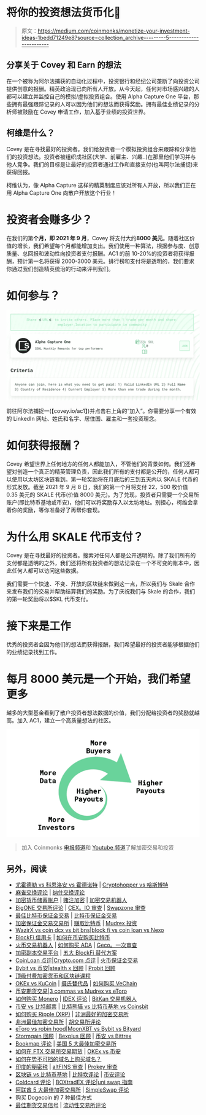 # 将你的投资想法货币化🚀

> 原文：<https://medium.com/coinmonks/monetize-your-investment-ideas-1bedd71249e8?source=collection_archive---------5----------------------->

## 分享关于 Covey 和 Earn 的想法

在一个被称为阿尔法捕获的自动化过程中，投资银行和经纪公司垄断了向投资公司提供创意的报酬。精英政治现已向所有人开放。从今天起，任何对市场感兴趣的人都可以建立并监控自己的模拟/虚拟投资组合。使用 Alpha Capture One 平台，那些拥有最强跟踪记录的人可以因为他们的想法而获得奖励。拥有最佳业绩记录的分析师被鼓励在 Covey 申请工作，加入基于业绩的投资世界。

## 柯维是什么？

Covey 是在寻找最好的投资者。我们给投资者一个模拟投资组合来跟踪和分享他们的投资想法。投资者被组织成社区(大学、前雇主、兴趣..)在那里他们学习并与他人竞争。我们的目标是让最好的投资者通过工作和直接支付(也叫阿尔法捕捉)来获得回报。

柯维认为，像 Alpha Capture 这样的精英制度应该对所有人开放，所以我们正在用 Alpha Capture One 向散户开放这个行业！

# 投资者会赚多少？

在我们的第**个月，即 2021 年 9 月**，Covey 将支付大约**8000 美元**。随着社区价值的增长，我们希望每个月都能增加支出。我们使用一种算法，根据参与度、创意质量、总回报和波动性向投资者支付报酬。AC1 的前 10-20%的投资者将获得报酬，预计第一名将获得 2000-3000 美元。排行榜和支付将是透明的，我们要求你通过我们创造精英统治的行动来评判我们。

# 如何参与？

![](img/d3bca12fdc4993edfa5efe39e8c694b4.png)

前往阿尔法捕捉一(【covey.io/ac1】)并点击右上角的“加入”。你需要分享一个有效的 LinkedIn 网址、姓氏和名字、居住国、雇主和一套投资理念。

# 如何获得报酬？

Covey 希望世界上任何地方的任何人都能加入，不管他们的背景如何。我们还希望对创造一个真正的精英管理负责，因此我们所有的支付都是公开的，任何人都可以使用以太坊区块链看到。第一轮奖励将在月底后的三到五天内以 SKALE 代币的形式发放。截至 2021 年 9 月 8 日，我们的第一个月将支付 22，500 枚价值 0.35 美元的 SKALE 代币(价值 8000 美元)。为了兑现，投资者只需要一个交易所账户(即比特币基地或币安)，他们可以将奖励存入以太坊地址。别担心，柯维会拿着你的奖励，等你准备好了再帮你套现。

# 为什么用 SKALE 代币支付？

Covey 是在寻找最好的投资者。搜索对任何人都是公开透明的。除了我们所有的支付都是透明的之外，我们还将所有投资者的想法记录在一个不可变的账本中，因此任何人都可以访问这些数据。

我们需要一个快速、不变、开放的区块链来做到这一点，所以我们与 Skale 合作来发布我们的交易并帮助结算我们的奖励。为了庆祝我们与 Skale 的合作，我们的第一轮奖励将以$SKL 代币支付。

# 接下来是工作

优秀的投资者会因为他们的想法而获得报酬，我们希望最好的投资者能够根据他们的业绩记录找到工作。

# 每月 8000 美元是一个开始，我们希望更多

越多的大型基金看到了散户投资者想法数据的价值，我们分配给投资者的奖励就越高。加入 AC1，建立一个高质量想法的社区。

![](img/771db4debd64db19854d3a2052737455.png)

> 加入 Coinmonks [电报频道](https://t.me/coincodecap)和 [Youtube 频道](https://www.youtube.com/channel/UCbyDhTbOiKh2iUMKBi4-4Zg)了解加密交易和投资

## 另外，阅读

*   [尤霍德勒 vs 科恩洛安 vs 霍德诺特](/coinmonks/youhodler-vs-coinloan-vs-hodlnaut-b1050acde55a) | [Cryptohopper vs 哈斯博特](https://blog.coincodecap.com/cryptohopper-vs-haasbot)
*   [麻雀交换评论](https://blog.coincodecap.com/sparrow-exchange-review) | [纳什交换评论](https://blog.coincodecap.com/nash-exchange-review)
*   [加密货币储蓄账户](/coinmonks/cryptocurrency-savings-accounts-be3bc0feffbf) | [赌注加密](https://blog.coincodecap.com/staking-crypto) | [加密交易机器人](https://blog.coincodecap.com/best-crypto-trading-bots)
*   [BigONE 交易所评论](/coinmonks/bigone-exchange-review-64705d85a1d4) | [CEX。IO 审查](https://blog.coincodecap.com/cex-io-review) | [Swapzone 审查](/coinmonks/swapzone-review-crypto-exchange-data-aggregator-e0ad78e55ed7)
*   [最佳比特币保证金交易](/coinmonks/bitcoin-margin-trading-exchange-bcbfcbf7b8e3) | [比特币保证金交易](https://blog.coincodecap.com/bityard-margin-trading)
*   [加密保证金交易交易所](/coinmonks/crypto-margin-trading-exchanges-428b1f7ad108) | [赚取比特币](/coinmonks/earn-bitcoin-6e8bd3c592d9) | [Mudrex 投资](https://blog.coincodecap.com/mudrex-invest-review-the-best-way-to-invest-in-crypto)
*   [WazirX vs coin dcx vs bit bns](/coinmonks/wazirx-vs-coindcx-vs-bitbns-149f4f19a2f1)|[block fi vs coin loan vs Nexo](/coinmonks/blockfi-vs-coinloan-vs-nexo-cb624635230d)
*   [BlockFi 信用卡](https://blog.coincodecap.com/blockfi-credit-card) | [如何在币安购买比特币](https://blog.coincodecap.com/buy-bitcoin-binance)
*   [火币交易机器人](https://blog.coincodecap.com/huobi-trading-bot) | [如何购买 ADA](https://blog.coincodecap.com/buy-ada-cardano) | [Geco。一次审查](https://blog.coincodecap.com/geco-one-review)
*   [加密副本交易平台](/coinmonks/top-10-crypto-copy-trading-platforms-for-beginners-d0c37c7d698c) | [五大 BlockFi 替代方案](https://blog.coincodecap.com/blockfi-alternatives)
*   [CoinLoan 点评](https://blog.coincodecap.com/coinloan-review)|[Crypto.com 点评](/coinmonks/crypto-com-review-f143dca1f74c) | [火币保证金交易](/coinmonks/huobi-margin-trading-b3b06cdc1519)
*   [Bybit vs 币安](https://blog.coincodecap.com/bybit-binance-moonxbt)|[stealth x 回顾](/coinmonks/stealthex-review-396c67309988) | [Probit 回顾](https://blog.coincodecap.com/probit-review)
*   [顶级付费加密货币和区块链课程](https://blog.coincodecap.com/blockchain-courses)
*   [OKEx vs KuCoin](https://blog.coincodecap.com/okex-kucoin) | [摄氏替代品](https://blog.coincodecap.com/celsius-alternatives) | [如何购买 VeChain](https://blog.coincodecap.com/buy-vechain)
*   [币安期货交易](https://blog.coincodecap.com/binance-futures-trading)|[3 commas vs Mudrex vs eToro](https://blog.coincodecap.com/mudrex-3commas-etoro)
*   [如何购买 Monero](https://blog.coincodecap.com/buy-monero) | [IDEX 评论](https://blog.coincodecap.com/idex-review) | [BitKan 交易机器人](https://blog.coincodecap.com/bitkan-trading-bot)
*   [币安 vs 比特邮票](https://blog.coincodecap.com/binance-vs-bitstamp) | [比特熊猫 vs 比特币基地 vs Coinsbit](https://blog.coincodecap.com/bitpanda-coinbase-coinsbit)
*   [如何购买 Ripple (XRP)](https://blog.coincodecap.com/buy-ripple-india) | [非洲最好的加密交易所](https://blog.coincodecap.com/crypto-exchange-africa)
*   [非洲最佳加密交易所](https://blog.coincodecap.com/crypto-exchange-africa) | [胡交易所评论](https://blog.coincodecap.com/hoo-exchange-review)
*   [eToro vs robin hood](https://blog.coincodecap.com/etoro-robinhood)|[MoonXBT vs Bybit vs Bityard](https://blog.coincodecap.com/bybit-bityard-moonxbt)
*   [Stormgain 回顾](https://blog.coincodecap.com/stormgain-review) | [Bexplus 回顾](https://blog.coincodecap.com/bexplus-review) | [币安 vs Bittrex](https://blog.coincodecap.com/binance-vs-bittrex)
*   [Bookmap 评论](https://blog.coincodecap.com/bookmap-review-2021-best-trading-software) | [美国 5 大最佳加密交易所](https://blog.coincodecap.com/crypto-exchange-usa)
*   [如何在 FTX 交易所交易期货](https://blog.coincodecap.com/ftx-futures-trading) | [OKEx vs 币安](https://blog.coincodecap.com/okex-vs-binance)
*   [如何在势不可挡的域名上购买域名？](https://blog.coincodecap.com/buy-domain-on-unstoppable-domains)
*   [印度的秘密税](https://blog.coincodecap.com/crypto-tax-india) | [altFINS 审查](https://blog.coincodecap.com/altfins-review) | [Prokey 审查](/coinmonks/prokey-review-26611173c13c)
*   [区块链 vs 比特币基地](https://blog.coincodecap.com/blockfi-vs-coinbase) | [比特坎评论](https://blog.coincodecap.com/bitkan-review) | [币安评论](/coinmonks/binance-review-ee10d3bf3b6e)
*   [Coldcard 评论](https://blog.coincodecap.com/coldcard-review) | [BOXtradEX 评论](https://blog.coincodecap.com/boxtradex-review)|[uni swap 指南](https://blog.coincodecap.com/uniswap)
*   [阿联酋 5 大最佳加密交易所](https://blog.coincodecap.com/best-crypto-exchanges-in-uae) | [SimpleSwap 评论](https://blog.coincodecap.com/simpleswap-review)
*   购买 Dogecoin 的 7 种最佳方式
*   [最佳期货交易信号](https://blog.coincodecap.com/futures-trading-signals) | [流动性交易所评论](https://blog.coincodecap.com/liquid-exchange-review)